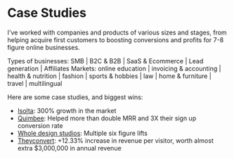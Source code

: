 
# Case Studies

I've worked with companies and products of various sizes and stages, from helping acquire first customers to boosting conversions and profits for 7-8 figure online businesses.

Types of businesses: SMB | B2C & B2B | SaaS & Ecommerce | Lead generation | Affiliates
Markets: online education | invoicing & accounting | health & nutrition | fashion | sports & hobbies | law | home & furniture | travel | multilingual

Here are some case studies, and biggest wins:

* [Isolta](https://www.emilsw.com/case-studies/isolta): 300% growth in the market
* [Quimbee](https://www.emilsw.com/case-studies/quimbee): Helped more than double MRR and 3X their sign up conversion rate
* [Whole design studios](https://www.emilsw.com/case-studies/whole): Multiple six figure lifts
* [Theyconvert](https://www.emilsw.com/case-studies/theyconvert): +12.33% increase in revenue per visitor, worth almost extra $3,000,000 in annual revenue


